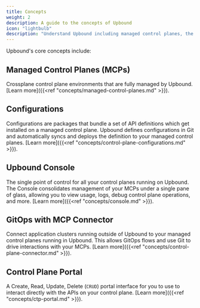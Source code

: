 ```yaml
---
title: Concepts
weight: 2
description: A guide to the concepts of Upbound
icon: "lightbulb"
description: "Understand Upbound including managed control planes, the Upbound Console and GitOps with Upbound."
---
```


Upbound's core concepts include:

<!-- vale Google.Headings = NO -->
## Managed Control Planes (MCPs)
<!-- vale Google.Headings = NO -->
Crossplane control plane environments that are fully managed by Upbound. [Learn more]({{<ref "concepts/managed-control-planes.md" >}}).

## Configurations
Configurations are packages that bundle a set of API definitions which get installed on a managed control plane. Upbound defines configurations in Git and automatically syncs and deploys the definition to your managed control planes. [Learn more]({{<ref "concepts/control-plane-configurations.md" >}}).

## Upbound Console
The single point of control for all your control planes running on Upbound. The Console consolidates management of your MCPs under a single pane of glass, allowing you to view usage, logs, debug control plane operations, and more. [Learn more]({{<ref "concepts/console.md" >}}).

## GitOps with MCP Connector
Connect application clusters running outside of Upbound to your managed control planes running in Upbound. This allows GitOps flows and use Git to drive interactions with your MCPs. [Learn more]({{<ref "concepts/control-plane-connector.md" >}}).

## Control Plane Portal
A Create, Read, Update, Delete (`CRUD`) portal interface for you to use to interact directly with the APIs on your control plane. [Learn more]({{<ref "concepts/ctp-portal.md" >}}).

